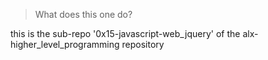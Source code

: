 > What does this one do?

this is the sub-repo '0x15-javascript-web_jquery' of the alx-higher_level_programming repository

